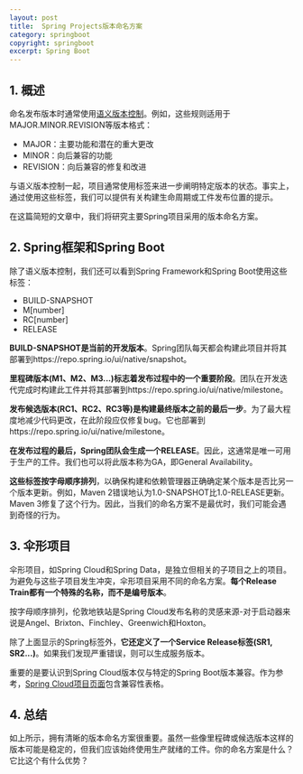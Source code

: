 ```yaml
---
layout: post
title:  Spring Projects版本命名方案
category: springboot
copyright: springboot
excerpt: Spring Boot
---
```


## 1. 概述

命名发布版本时通常使用[语义版本控制](https://www.baeldung.com/cs/semantic-versioning)。例如，这些规则适用于MAJOR.MINOR.REVISION等版本格式：

-   MAJOR：主要功能和潜在的重大更改
-   MINOR：向后兼容的功能
-   REVISION：向后兼容的修复和改进

与语义版本控制一起，项目通常使用标签来进一步阐明特定版本的状态。事实上，通过使用这些标签，我们可以提供有关构建生命周期或工件发布位置的提示。

在这篇简短的文章中，我们将研究主要Spring项目采用的版本命名方案。

## 2. Spring框架和Spring Boot

除了语义版本控制，我们还可以看到Spring Framework和Spring Boot使用这些标签：

-   BUILD-SNAPSHOT
-   M[number\]
-   RC[number\]
-   RELEASE

**BUILD-SNAPSHOT是当前的开发版本**。Spring团队每天都会构建此项目并将其部署到https://repo.spring.io/ui/native/snapshot。

**里程碑版本(M1、M2、M3...)标志着发布过程中的一个重要阶段**。团队在开发迭代完成时构建此工件并将其部署到https://repo.spring.io/ui/native/milestone。

**发布候选版本(RC1、RC2、RC3等)是构建最终版本之前的最后一步**。为了最大程度地减少代码更改，在此阶段应仅修复bug。它也部署到https://repo.spring.io/ui/native/milestone。

**在发布过程的最后，Spring团队会生成一个RELEASE**。因此，这通常是唯一可用于生产的工件。我们也可以将此版本称为GA，即General Availability。

**这些标签按字母顺序排列**，以确保构建和依赖管理器正确确定某个版本是否比另一个版本更新。例如，Maven 2错误地认为1.0-SNAPSHOT比1.0-RELEASE更新。Maven 3修复了这个行为。因此，当我们的命名方案不是最优时，我们可能会遇到奇怪的行为。

## 3. 伞形项目

伞形项目，如Spring Cloud和Spring Data，是独立但相关的子项目之上的项目。为避免与这些子项目发生冲突，伞形项目采用不同的命名方案。**每个Release Train都有一个特殊的名称，而不是编号版本**。

按字母顺序排列，伦敦地铁站是Spring Cloud发布名称的灵感来源-对于启动器来说是Angel、Brixton、Finchley、Greenwich和Hoxton。

除了上面显示的Spring标签外，**它还定义了一个Service Release标签(SR1, SR2...)**。如果我们发现严重错误，则可以生成服务版本。

重要的是要认识到Spring Cloud版本仅与特定的Spring Boot版本兼容。作为参考，[Spring Cloud项目页面](https://spring.io/projects/spring-cloud)包含兼容性表格。

## 4. 总结

如上所示，拥有清晰的版本命名方案很重要。虽然一些像里程碑或候选版本这样的版本可能是稳定的，但我们应该始终使用生产就绪的工件。你的命名方案是什么？它比这个有什么优势？